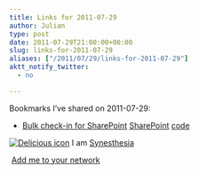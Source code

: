 ```yaml
---
title: Links for 2011-07-29
author: Julian
type: post
date: 2011-07-29T21:00:00+00:00
slug: links-for-2011-07-29 
aliases: ["/2011/07/29/links-for-2011-07-29"]
aktt_notify_twitter:
  - no

---
```

Bookmarks I&#8217;ve shared on 2011-07-29:

  * [Bulk check-in for SharePoint][1] 
    [SharePoint][2] [code][3] </li> </ul> 
    
    <p class="deliciouslink">
      <a href="https://del.icio.us/synesthesia" title="See all my bookmarks on del.icio.us"><img src="https://www.synesthesia.co.uk/images/deliciousicon.jpg" alt="Delicious icon" /></a>&nbsp;I am <a href="https://del.icio.us/synesthesia" title="See all my bookmarks on del.icio.us">Synesthesia</a>
    </p>
    
    <p class="deliciouslink">
      <a href="https://del.icio.us/network?add=synesthesia" title="Add me to your del.icio.us network"><img src="https://www.synesthesia.co.uk/images/add.gif" alt="" /></a>&nbsp;<a href="https://del.icio.us/network?add=synesthesia" title="Add me to your del.icio.us network">Add me to your network</a>
    </p>

 [1]: https://blogs.msdn.com/b/nickkramer/archive/2009/11/14/bulk-check-in-for-sharepoint.aspx
 [2]: https://www.delicious.com/synesthesia/SharePoint
 [3]: https://www.delicious.com/synesthesia/code